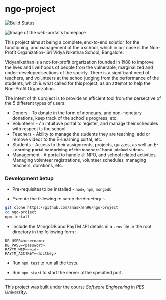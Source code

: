 # ngo-project

[![Build Status](https://travis-ci.org/anaskhan96/ngo-project.svg?branch=master)](https://travis-ci.org/anaskhan96/ngo-project)

![Image of the web-portal's homepage](https://i.imgur.com/QuYXnGU.jpg)

This project aims at being a complete, end-to-end solution for the functioning, and management of the a school, which in our case is the Non-Profit Organization- Sri Vidya Nikethan School, Bangalore.

Vidyanikethan is a not-for-profit organization founded in 1988 to improve the lives and livelihoods of people from the vulnerable, marginalized and under-developed sections of the society. There is a significant need of teachers, and volunteers at the school judging from the performance of the students, which is what called for this project, as an attempt to help the Non-Profit Organization.

The intent of this project is to provide an efficient tool from the persective of the 5 different types of users:
* Donors - To donate in the form of monetary, and non-monetary donations, keep track of the school's progress, etc.
* Volunteers - An intuituve portal to register, and manage their schedules with respect to the school.
* Teachers - Ability to manage the students they are teaching, add or remove videos to the E-Learning portal, etc.
* Students - Access to their assignments, projects, quizzes, as well an E-Learning portal comprising of the teachers' hand-picked videos.
* Management - A portal to handle all NPO, and school related activities. Managing volunteer registrations, volunteer schedules, managing teachers, donations, etc.


### Development Setup

+ Pre-requisites to be installed - `node`, `npm`, `mongodb`

+ Execute the following to setup the directory :-

```bash
git clone https://github.com/anaskhan96/ngo-project
cd ngo-project
npm install
```

+ Include the MongoDB and PayTM API details in a `.env` file in the root directory in the following form :-

```
DB_USER=<username>
DB_PASS=<password>
PAYTM_MID=<mid>
PAYTM_ACCTKEY=<acctkey>
```

+ Run `npm test` to run all the tests.

+ Run `npm start` to start the server at the specified port.

---

This project was built under the course *Software Engineering* in *PES University*.

